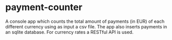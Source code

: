 # payment-counter
A console app which counts the total amount of payments (in  EUR) of each different currency using as input a csv file. The app also inserts payments in an sqlite database. For currency rates a RESTful API is used.
